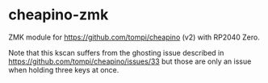 # cheapino-zmk
ZMK module for https://github.com/tompi/cheapino (v2) with RP2040 Zero.

Note that this kscan suffers from the ghosting issue described in https://github.com/tompi/cheapino/issues/33 but those are only an issue when holding three keys at once.
